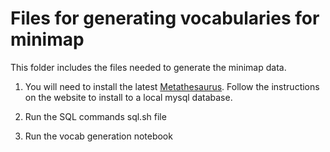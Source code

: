 Files for generating vocabularies for minimap
=============================================

This folder includes the files needed to generate the minimap data.

1. You will need to install the latest [Metathesaurus](https://uts.nlm.nih.gov/metathesaurus.html). Follow the instructions on the website to install to a local mysql database.

2. Run the SQL commands sql.sh file

3. Run the vocab generation notebook


